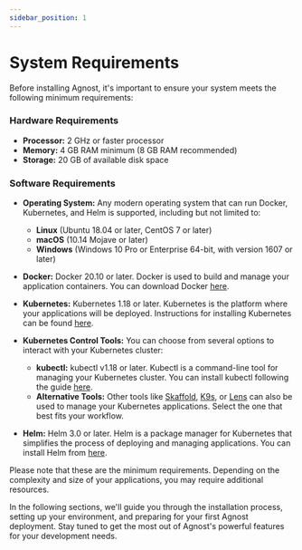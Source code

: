 ```yaml
---
sidebar_position: 1
---
```


# System Requirements

Before installing Agnost, it's important to ensure your system meets the
following minimum requirements:

### Hardware Requirements

- **Processor:** 2 GHz or faster processor
- **Memory:** 4 GB RAM minimum (8 GB RAM recommended)
- **Storage:** 20 GB of available disk space

### Software Requirements

- **Operating System:** Any modern operating system that can run Docker,
  Kubernetes, and Helm is supported, including but not limited to:

  - **Linux** (Ubuntu 18.04 or later, CentOS 7 or later)
  - **macOS** (10.14 Mojave or later)
  - **Windows** (Windows 10 Pro or Enterprise 64-bit, with version 1607 or
    later)

- **Docker:** Docker 20.10 or later. Docker is used to build and manage your
  application containers. You can download Docker
  [here](https://docs.docker.com/get-docker/).

- **Kubernetes:** Kubernetes 1.18 or later. Kubernetes is the platform where
  your applications will be deployed. Instructions for installing Kubernetes can
  be found [here](https://kubernetes.io/docs/setup/).

- **Kubernetes Control Tools:** You can choose from several options to interact
  with your Kubernetes cluster:

  - **kubectl:** kubectl v1.18 or later. Kubectl is a command-line tool for
    managing your Kubernetes cluster. You can install kubectl following the
    guide [here](https://kubernetes.io/docs/tasks/tools/install-kubectl/).
  - **Alternative Tools:** Other tools like
    [Skaffold](https://skaffold.dev/docs/install/),
    [K9s](https://k9scli.io/topics/install/), or [Lens](https://k8slens.dev/)
    can also be used to manage your Kubernetes applications. Select the one that
    best fits your workflow.

- **Helm:** Helm 3.0 or later. Helm is a package manager for Kubernetes that
  simplifies the process of deploying and managing applications. You can install
  Helm from [here](https://helm.sh/docs/intro/install/).

Please note that these are the minimum requirements. Depending on the complexity
and size of your applications, you may require additional resources.

In the following sections, we'll guide you through the installation process,
setting up your environment, and preparing for your first Agnost deployment.
Stay tuned to get the most out of Agnost's powerful features for your
development needs.
